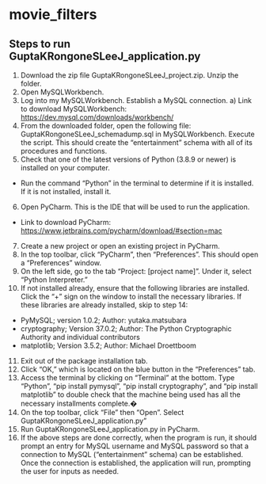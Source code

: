 # movie_filters

## Steps to run GuptaKRongoneSLeeJ_application.py

1) Download the zip file GuptaKRongoneSLeeJ_project.zip. Unzip the folder.
2) Open MySQLWorkbench.
3) Log into my MySQLWorkbench. Establish a MySQL connection.
a) Link to download MySQLWorkbench:
https://dev.mysql.com/downloads/workbench/
4) From the downloaded folder, open the following file:
GuptaKRongoneSLeeJ_schemadump.sql in MySQLWorkbench. Execute the
script. This should create the “entertainment” schema with all of its procedures
and functions.
5) Check that one of the latest versions of Python (3.8.9 or newer) is installed on
your computer.
  - Run the command “Python” in the terminal to determine if it is installed.
  If it is not installed, install it.
6) Open PyCharm. This is the IDE that will be used to run the application.
  - Link to download PyCharm:
  https://www.jetbrains.com/pycharm/download/#section=mac
7) Create a new project or open an existing project in PyCharm.
8) In the top toolbar, click “PyCharm”, then “Preferences”. This should open a
“Preferences” window.
9) On the left side, go to the tab “Project: [project name]”. Under it, select “Python
Interpreter.”
10) If not installed already, ensure that the following libraries are installed. Click the
“+” sign on the window to install the necessary libraries. If these libraries are
already installed, skip to step 14:
  - PyMySQL; version 1.0.2; Author: yutaka.matsubara
  - cryptography; Version 37.0.2; Author: The Python Cryptographic
    Authority and individual contributors
  - matplotlib; Version 3.5.2; Author: Michael Droettboom
11) Exit out of the package installation tab.
12) Click “OK,” which is located on the blue button in the “Preferences” tab.
13) Access the terminal by clicking on “Terminal” at the bottom. Type “Python”, “pip
install pymysql”, “pip install cryptography”, and “pip install matplotlib” to double
check that the machine being used has all the necessary installments complete.�
14) On the top toolbar, click “File” then “Open”. Select
GuptaKRongoneSLeeJ_application.py”
15) Run GuptaKRongoneSLeeJ_application.py in PyCharm.
16) If the above steps are done correctly, when the program is run, it should prompt
an entry for MySQL username and MySQL password so that a connection to
MySQL (“entertainment” schema) can be established. Once the connection is
established, the application will run, prompting the user for inputs as needed.
